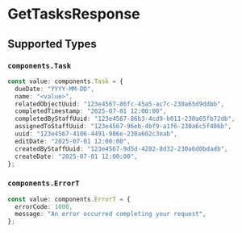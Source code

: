 # GetTasksResponse


## Supported Types

### `components.Task`

```typescript
const value: components.Task = {
  dueDate: "YYYY-MM-DD",
  name: "<value>",
  relatedObjectUuid: "123e4567-86fc-45a5-ac7c-230a65d9ddbb",
  completedTimestamp: "2025-07-01 12:00:00",
  completedByStaffUuid: "123e4567-86b3-4cd9-b011-230a65fb72db",
  assignedToStaffUuid: "123e4567-96eb-4bf9-a1f6-230a6c5f406b",
  uuid: "123e4567-4106-4491-986e-230a602c3eab",
  editDate: "2025-07-01 12:00:00",
  createdByStaffUuid: "123e4567-9d5d-4282-8d32-230a6d0bdadb",
  createDate: "2025-07-01 12:00:00",
};
```

### `components.ErrorT`

```typescript
const value: components.ErrorT = {
  errorCode: 1000,
  message: "An error occurred completing your request",
};
```

